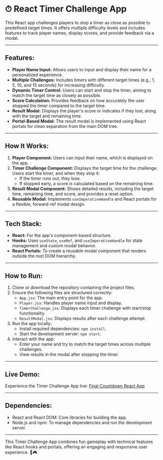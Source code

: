 # ⏱ React Timer Challenge App

This React app challenges players to stop a timer as close as possible to predefined target times. It offers multiple difficulty levels and includes features to track player names, display scores, and provide feedback via a modal.

---

## **Features:**
- **Player Name Input:** Allows users to input and display their name for a personalized experience.
- **Multiple Challenges:** Includes timers with different target times (e.g., 1, 5, 10, and 15 seconds) for increasing difficulty.
- **Dynamic Timer Control:** Users can start and stop the timer, aiming to match the target time as closely as possible.
- **Score Calculation:** Provides feedback on how accurately the user stopped the timer compared to the target time.
- **Result Modal:** Displays the player's score or indicates if they lost, along with the target and remaining time.
- **Portal-Based Modal:** The result modal is implemented using React portals for clean separation from the main DOM tree.

---

## **How It Works:**
1. **Player Component:** Users can input their name, which is displayed on the app.
2. **Timer Challenge Component:** Displays the target time for the challenge. Users start the timer, and when they stop it:
   - If the timer runs out, they lose.
   - If stopped early, a score is calculated based on the remaining time.
3. **Result Modal Component:** Shows detailed results, including the target time, remaining time, and score, and provides a reset option.
4. **Reusable Modal:** Implements `useImperativeHandle` and React portals for a flexible, forward-ref modal design.

---

## **Tech Stack:**
- **React:** For the app's component-based structure.
- **Hooks:** Uses `useState`, `useRef`, and `useImperativeHandle` for state management and custom modal behavior.
- **React Portals:** To create a reusable modal component that renders outside the root DOM hierarchy.

---

## **How to Run:**
1. Clone or download the repository containing the project files.
2. Ensure the following files are structured correctly:
   - `App.jsx`: The main entry point for the app.
   - `Player.jsx`: Handles player name input and display.
   - `TimerChallenge.jsx`: Displays each timer challenge with start/stop functionality.
   - `ResultModal.jsx`: Displays results after each challenge attempt.
3. Run the app locally:
   - Install required dependencies: `npm install`.
   - Start the development server: `npm start`.
4. Interact with the app:
   - Enter your name and try to match the target times across multiple challenges.
   - View results in the modal after stopping the timer.

---

## **Live Demo:**
Experience the Timer Challenge App live: [Final Countdown React App](https://finalcountdown-rc.netlify.app)

---

## **Dependencies:**
- React and React DOM: Core libraries for building the app.
- Node.js and npm: To manage dependencies and run the development server.

---

This Timer Challenge App combines fun gameplay with technical features like React hooks and portals, offering an engaging and responsive user experience. 🚀🎮

